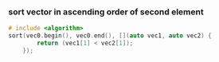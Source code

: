 ### sort vector in ascending order of second element
```C++
# include <algorithm>
sort(vec0.begin(), vec0.end(), [](auto vec1, auto vec2) { 
		return (vec1[1] < vec2[1]);
	});
```
